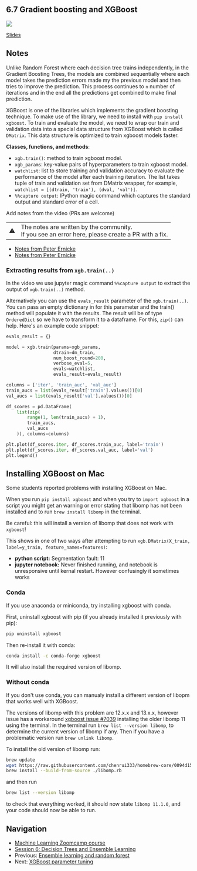 ## 6.7 Gradient boosting and XGBoost

<a href="https://www.youtube.com/watch?v=xFarGClszEM&list=PL3MmuxUbc_hIhxl5Ji8t4O6lPAOpHaCLR"><img src="images/thumbnail-6-07.jpg"></a>

[Slides](https://www.slideshare.net/AlexeyGrigorev/ml-zoomcamp-6-decision-trees-and-ensemble-learning)


## Notes

Unlike Random Forest where each decision tree trains independently, in the Gradient Boosting Trees, the models are combined sequentially where each model takes the prediction errors made my the previous model and then tries to improve the prediction. This process continues to `n` number of iterations and in the end all the predictions get combined to make final prediction.

XGBoost is one of the libraries which implements the gradient boosting technique. To make use of the library, we need to install with `pip install xgboost`. To train and evaluate the model, we need to wrap our train and validation data into a special data structure from XGBoost which is called `DMatrix`. This data structure is optimized to train xgboost models faster.

**Classes, functions, and methods**:

- `xgb.train()`: method to train xgboost model.
- `xgb_params`: key-value pairs of hyperparameters to train xgboost model.
- `watchlist`: list to store training and validation accuracy to evaluate the performance of the model after each training iteration. The list takes tuple of train and validation set from DMatrix wrapper, for example, `watchlist = [(dtrain, 'train'), (dval, 'val')]`.
- `%%capture output`: IPython magic command which captures the standard output and standard error of a cell.

Add notes from the video (PRs are welcome)


<table>
   <tr>
      <td>⚠️</td>
      <td>
         The notes are written by the community. <br>
         If you see an error here, please create a PR with a fix.
      </td>
   </tr>
</table>

* [Notes from Peter Ernicke](https://knowmledge.com/2023/10/25/ml-zoomcamp-2023-decision-trees-and-ensemble-learning-part-10/)
* [Notes from Peter Ernicke](https://knowmledge.com/2023/10/26/ml-zoomcamp-2023-decision-trees-and-ensemble-learning-part-11/)

### Extracting results from `xgb.train(..)`
In the video we use jupyter magic command `%%capture output` to extract the output of `xgb.train(..)` method. 

Alternatively you can use the `evals_result` parameter of the `xgb.train(..)`. You can pass an empty dictionary in for this parameter and the train() method will populate it with the results. The result will be of type `OrderedDict` so we have to transform it to a dataframe. For this, `zip()` can help. Here's an example code snippet:
```python
evals_result = {}

model = xgb.train(params=xgb_params,
                  dtrain=dm_train,
                  num_boost_round=200,
                  verbose_eval=5,
                  evals=watchlist,
                  evals_result=evals_result)

columns = ['iter', 'train_auc', 'val_auc']
train_aucs = list(evals_result['train'].values())[0]
val_aucs = list(evals_result['val'].values())[0]

df_scores = pd.DataFrame(
    list(zip(
        range(1, len(train_aucs) + 1),
        train_aucs,
        val_aucs
    )), columns=columns)

plt.plot(df_scores.iter, df_scores.train_auc, label='train')
plt.plot(df_scores.iter, df_scores.val_auc, label='val')
plt.legend()
```

## Installing XGBoost on Mac

Some students reported problems with installing XGBoost on Mac.

When you run `pip install xgboost` and when you try to `import xgboost` in a script you might get an warning or error stating that libomp has not been installed and to run `brew install libomp` in the terminal.

Be careful: this will install a version of libomp that does not work with `xgboost`!

This shows in one of two ways after attempting to run `xgb.DMatrix(X_train, label=y_train, feature_names=features)`:

- **python script:** Segmentation fault: 11
- **jupyter notebook:** Never finished running, and notebook is unresponsive until kernal restart. However confusingly it sometimes works


### Conda

If you use anaconda or miniconda, try installing xgboost with conda.

First, uninstall xgboost with pip (if you already installed it previously with pip):

```bash
pip uninstall xgboost
```

Then re-install it with conda:

```bash
conda install -c conda-forge xgboost
```

It will also install the required version of libomp.


### Without conda

If you don't use conda, you can manualy install a different version of libopm that works well with XGBoost.

The versions of libomp with this problem are 12.x.x and 13.x.x, however issue has a workaround [xgboost issue #7039](https://github.com/dmlc/xgboost/issues/7039) installing the older libomp 11 using the terminal. In the terminal run `brew list --version libomp`, to determine the current version of libomp if any. Then if you have a problematic version run `brew unlink libomp`.

To install the old version of libomp run:

```bash
brew update
wget https://raw.githubusercontent.com/chenrui333/homebrew-core/0094d1513ce9e2e85e07443b8b5930ad298aad91/Formula/libomp.rb
brew install --build-from-source ./libomp.rb
```

and then run 

```bash
brew list --version libomp
```

to check that everything worked, it should now state `libomp 11.1.0`, and your code should now be able to run.


## Navigation

* [Machine Learning Zoomcamp course](../)
* [Session 6: Decision Trees and Ensemble Learning](./)
* Previous: [Ensemble learning and random forest](06-random-forest.md)
* Next: [XGBoost parameter tuning](08-xgb-tuning.md)
